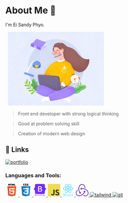 # About Me 👋

I'm Ei Sandy Phyo.

<!--![Hardworking Programmer Girl](hardworkinggirl.gif)-->

<p align="left">
  <img width="300" height="230" src="hardworkinggirl.gif">
</p>

> Front end developer with strong logical thinking 

> Good at problem solving skill

> Creation of modern web design

## 🔗 Links
[![portfolio](https://img.shields.io/badge/my_portfolio-000?style=for-the-badge&logo=ko-fi&logoColor=white)]()

<h3 align="left">Languages and Tools:</h3>
<p align="left"> 
 <a href="https://www.w3.org/html/" target="_blank" rel="noreferrer"> <img src="https://raw.githubusercontent.com/devicons/devicon/master/icons/html5/html5-original-wordmark.svg" alt="html5" width="40" height="40"/> </a>
 <a href="https://www.w3schools.com/css/" target="_blank" rel="noreferrer"> <img src="https://raw.githubusercontent.com/devicons/devicon/master/icons/css3/css3-original-wordmark.svg" alt="css3" width="40" height="40"/> </a>
 <a href="https://getbootstrap.com" target="_blank" rel="noreferrer"> <img src="https://raw.githubusercontent.com/devicons/devicon/master/icons/bootstrap/bootstrap-plain-wordmark.svg" alt="bootstrap" width="40" height="40"/> </a>  
 <a href="https://developer.mozilla.org/en-US/docs/Web/JavaScript" target="_blank" rel="noreferrer"> <img src="https://raw.githubusercontent.com/devicons/devicon/master/icons/javascript/javascript-original.svg" alt="javascript" width="40" height="40"/> </a>
 <a href="https://reactjs.org/" target="_blank" rel="noreferrer"> <img src="https://raw.githubusercontent.com/devicons/devicon/master/icons/react/react-original-wordmark.svg" alt="react" width="40" height="40"/> </a> 
 <a href="https://redux.js.org" target="_blank" rel="noreferrer"> <img src="https://raw.githubusercontent.com/devicons/devicon/master/icons/redux/redux-original.svg" alt="redux" width="40" height="40"/> </a> 
 <a href="https://tailwindcss.com/" target="_blank" rel="noreferrer"> <img src="https://www.vectorlogo.zone/logos/tailwindcss/tailwindcss-icon.svg" alt="tailwind" width="40" height="40"/> </a>
<a href="https://git-scm.com/" target="_blank" rel="noreferrer"> <img src="https://www.vectorlogo.zone/logos/git-scm/git-scm-icon.svg" alt="git" width="40" height="40"/> </a>
</p>

<!--
[![Top Langs](https://github-readme-stats.vercel.app/api/top-langs/?username=anuraghazra&langs_count=8)](https://github.com/EiSandyPhyo/EiSandyPhyo)


<p><img align="left" src="https://github-readme-stats.vercel.app/api/top-langs?username=gg&show_icons=true&locale=en&layout=compact" alt="gg" /></p>
<br>
<p>&nbsp;<img align="left" src="https://github-readme-stats.vercel.app/api?username=gg&show_icons=true&locale=en" alt="gg" /></p>
<br>
<p><img align="left" src="https://github-readme-streak-stats.herokuapp.com/?user=gg&" alt="gg" /></p>


- 🔭 I’m currently working on ...
- 🌱 I’m currently learning ...
- 👯 I’m looking to collaborate on ...
- 🤔 I’m looking for help with ...
- 💬 Ask me about ...
- 📫 How to reach me: ...
- 😄 Pronouns: ...
- ⚡ Fun fact: ...
-->
 

